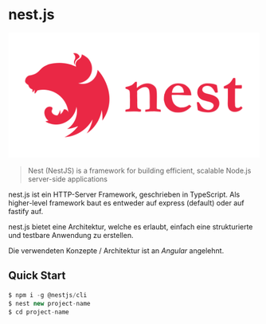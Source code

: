 # nest.js

<img src="./nestjs.png" />

> Nest (NestJS) is a framework for building efficient, scalable Node.js server-side applications

nest.js ist ein HTTP-Server Framework, geschrieben in TypeScript.
Als higher-level framework baut es entweder auf express (default) oder auf fastify auf.

nest.js bietet eine Architektur, welche es erlaubt, einfach eine strukturierte und testbare Anwendung zu erstellen.

Die verwendeten Konzepte / Architektur ist an _Angular_ angelehnt.

## Quick Start

```TypeScript
$ npm i -g @nestjs/cli
$ nest new project-name
$ cd project-name
```
